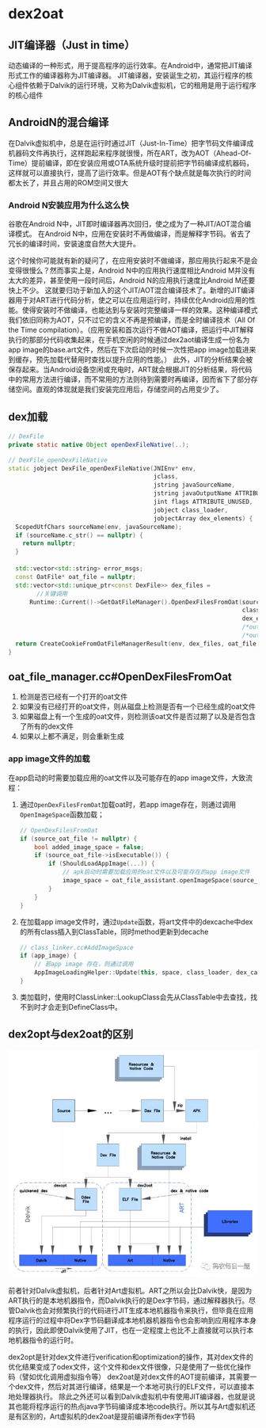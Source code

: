 # dex2oat

## JIT编译器（Just in time）

动态编译的一种形式，用于提高程序的运行效率。在Android中，通常把JIT编译形式工作的编译器称为JIT编译器。
JIT编译器，安装诞生之初，其运行程序的核心组件依赖于Dalvik的运行环境，又称为Dalvik虚拟机，它的租用是用于运行程序的核心组件

## AndroidN的混合编译

在Dalvik虚拟机中，总是在运行时通过JIT（Just-In-Time）把字节码文件编译成机器码文件再执行，这样跑起来程序就很慢，所在ART，改为AOT（Ahead-Of-Time）提前编译，即在安装应用或OTA系统升级时提前把字节码编译成机器码，这样就可以直接执行，提高了运行效率。但是AOT有个缺点就是每次执行的时间都太长了，并且占用的ROM空间又很大

### Android N安装应用为什么这么快

谷歌在Android N中，JIT即时编译器再次回归，使之成为了一种JIT/AOT混合编译模式。
在Android N中，应用在安装时不再做编译，而是解释字节码。省去了冗长的编译时间，安装速度自然大大提升。

这个时候你可能就有新的疑问了，在应用安装时不做编译，那应用执行起来不是会变得很慢么？然而事实上是，Android N中的应用执行速度相比Android M并没有太大的差异，甚至使用一段时间后，Android N的应用执行速度比Android M还要快上不少。
这就要归功于新加入的这个JIT/AOT混合编译技术了。新增的JIT编译器用于对ART进行代码分析，使之可以在应用运行时，持续优化Android应用的性能。使得安装时不做编译，也能达到与安装时完整编译一样的效果。这种编译模式我们依旧同称为AOT，只不过它的含义不再是预编译，而是全时编译技术（All Of the Time compilation）。（应用安装和首次运行不做AOT编译，把运行中JIT解释执行的那部分代码收集起来，在手机空闲的时候通过dex2aot编译生成一份名为app image的base.art文件，然后在下次启动的时候一次性把app image加载进来到缓存，预先加载代替用时查找以提升应用的性能。）
此外，JIT的分析结果会被保存起来。当Android设备空闲或充电时，ART就会根据JIT的分析结果，将代码中的常用方法进行编译，而不常用的方法则待到需要时再编译，因而省下了部分存储空间。直观的体现就是我们安装完应用后，存储空间的占用变少了。

## dex加载

```java
// DexFile
private static native Object openDexFileNative(..);
```

```cpp
// DexFile_openDexFileNative
static jobject DexFile_openDexFileNative(JNIEnv* env,
                                         jclass,
                                         jstring javaSourceName,
                                         jstring javaOutputName ATTRIBUTE_UNUSED,
                                         jint flags ATTRIBUTE_UNUSED,
                                         jobject class_loader,
                                         jobjectArray dex_elements) {
  ScopedUtfChars sourceName(env, javaSourceName);
  if (sourceName.c_str() == nullptr) {
    return nullptr;
  }

  std::vector<std::string> error_msgs;
  const OatFile* oat_file = nullptr;
  std::vector<std::unique_ptr<const DexFile>> dex_files =
        //关键调用
      Runtime::Current()->GetOatFileManager().OpenDexFilesFromOat(sourceName.c_str(),
                                                                  class_loader,
                                                                  dex_elements,
                                                                  /*out*/ &oat_file,
                                                                  /*out*/ &error_msgs);
  return CreateCookieFromOatFileManagerResult(env, dex_files, oat_file, error_msgs);
}
```

## oat_file_manager.cc#OpenDexFilesFromOat

1. 检测是否已经有一个打开的oat文件
2. 如果没有已经打开的oat文件，则从磁盘上检测是否有一个已经生成的oat文件
3. 如果磁盘上有一个生成的oat文件，则检测该oat文件是否过期了以及是否包含了所有的dex文件
4. 如果以上都不满足，则会重新生成

### app image文件的加载

在app启动的时需要加载应用的oat文件以及可能存在的app image文件，大致流程：

1. 通过`OpenDexFilesFromOat`加载oat时，若app image存在，则通过调用`OpenImageSpace`函数加载；

    ```cpp
    // OpenDexFilesFromOat
    if (source_oat_file != nullptr) {
        bool added_image_space = false;
        if (source_oat_file->isExecutable()) {
            if (ShouldLoadAppImage(...)) {
                // apk启动时需要加载应用的oat文件以及可能存在的app image文件
                image_space = oat_file_assistant.openImageSpace(source_oat_file);
            }
        }
    }
    ```

2. 在加载app image文件时，通过`Update`函数，将art文件中的dexcache中dex的所有class插入到ClassTable，同时method更新到decache

    ```cpp
    // class_linker.cc#AddImageSpace
    if (app_image) {
        // 若app image 存在，则通过调用
        AppImageLoadingHelper::Update(this, space, class_loader, dex_caches, &temp_set);
    }
    ```

3. 类加载时，使用时ClassLinker::LookupClass会先从ClassTable中去查找，找不到时才会走到DefineClass中。

## dex2opt与dex2oat的区别

![dex2optanddex2oat](/img/dex2optanddex2oat.webp)

前者针对Dalvik虚拟机，后者针对Art虚拟机。ART之所以会比Dalvik快，是因为ART执行的是本地机器指令，而Dalvik执行的是Dex字节码，通过解释器执行。尽管Dalvik也会对频繁执行的代码进行JIT生成本地机器指令来执行，但毕竟在应用程序运行的过程中将Dex字节码翻译成本地机器机器指令也会影响到应用程序本身的执行，因此即使Dalvik使用了JIT，也在一定程度上也比不上直接就可以执行本地机器指令的运行时。

dex2opt是针对dex文件进行verification和optimization的操作，其对dex文件的优化结果变成了odex文件，这个文件和dex文件很像，只是使用了一些优化操作码（譬如优化调用虚拟指令等）
dex2oat是对dex文件的AOT提前编译，其需要一个dex文件，然后对其进行编译，结果是一个本地可执行的ELF文件，可以直接本地处理器执行。
除此之外还可以看到Dalvik虚拟机中有使用JIT编译器，也就是说其也能将程序运行的热点java字节码编译成本地code执行。所以其与Art虚拟机还是有区别的，Art虚拟机的dex2oat是提前编译所有dex字节码

